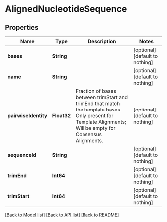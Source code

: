 # AlignedNucleotideSequence


## Properties
Name | Type | Description | Notes
------------ | ------------- | ------------- | -------------
**bases** | **String** |  | [optional] [default to nothing]
**name** | **String** |  | [optional] [default to nothing]
**pairwiseIdentity** | **Float32** | Fraction of bases between trimStart and trimEnd that match the template bases. Only present for Template Alignments; Will be empty for Consensus Alignments.  | [optional] [default to nothing]
**sequenceId** | **String** |  | [optional] [default to nothing]
**trimEnd** | **Int64** |  | [optional] [default to nothing]
**trimStart** | **Int64** |  | [optional] [default to nothing]


[[Back to Model list]](../README.md#models) [[Back to API list]](../README.md#api-endpoints) [[Back to README]](../README.md)


